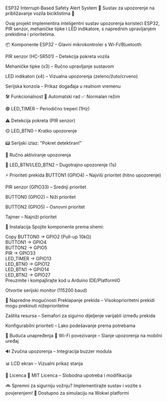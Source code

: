 ESP32 Interrupt-Based Safety Alert System
🚴 Sustav za upozorenje na približavanje vozila biciklistima 🚗

Ovaj projekt implementira inteligentni sustav upozorenja koristeći ESP32, PIR senzor, mehaničke tipke i LED indikatore, s naprednim upravljanjem prekidima i prioritetima.

📦 Komponente
ESP32 – Glavni mikrokontroler s Wi-Fi/Bluetooth

PIR senzor (HC-SR501) – Detekcija pokreta vozila

Mehaničke tipke (x3) – Ručno upravljanje sustavom

LED indikatori (x4) – Vizualna upozorenja (zeleno/žuto/crveno)

Serijska konzola – Prikaz događaja u realnom vremenu

🛠️ Funkcionalnost
🔄 Automatski rad
✅ Normalan režim

🟢 LED_TIMER – Periodično treperi (1Hz)

⚠️ Detekcija pokreta (PIR senzor)

🟡 LED_BTN0 – Kratko upozorenje

📟 Serijski izlaz: "Pokret detektiran!"

🚨 Ručno aktiviranje upozorenja

🔴 LED_BTN1/LED_BTN2 – Dugotrajno upozorenje (1s)

⚡ Prioriteti prekida
BUTTON1 (GPIO4) – Najviši prioritet (hitno upozorenje)

PIR senzor (GPIO33) – Srednji prioritet

BUTTON0 (GPIO2) – Niži prioritet

BUTTON2 (GPIO5) – Osnovni prioritet

Tajmer – Najniži prioritet

🔧 Instalacija
Spojite komponente prema shemi:

Copy
BUTTON0 → GPIO2   (Pull-up 10kΩ)  
BUTTON1 → GPIO4  
BUTTON2 → GPIO5  
PIR → GPIO33  
LED_TIMER → GPIO13  
LED_BTN0 → GPIO12  
LED_BTN1 → GPIO14  
LED_BTN2 → GPIO27  
Preuzmite i kompajlirajte kod u Arduino IDE/PlatformIO

Otvortie serijski monitor (115200 baud)

🚀 Napredne mogućnosti
Preklapanje prekida – Visokoprioritetni prekidi mogu prekinuti nižeprioritetne

Zaštita resursa – Semafori za sigurno dijeljenje varijabli između prekida

Konfigurabilni prioriteti – Lako podešavanje prema potrebama

🔮 Buduća unapređenja
📶 Wi-Fi povezivanje – Slanje upozorenja na mobilni uređaj

🔊 Zvučna upozorenja – Integracija buzzer modula

📊 LCD ekran – Vizualni prikaz stanja

📜 Licenca
📌 MIT Licenca – Slobodna upotreba i modifikacija

🚲 Spremni za sigurniju vožnju? Implementirajte sustav i vozite s povjerenjem!
🔗 Dostupno za simulaciju na Wokwi platformi